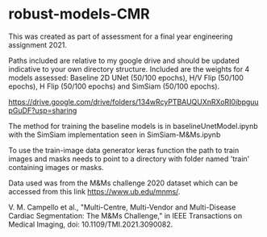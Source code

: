 # robust-models-CMR
This was created as part of assessment for a final year engineering assignment 2021. 

Paths included are relative to my google drive and should be updated indicative to your own directory structure.
Included are the weights for 4 models assessed: Baseline 2D UNet (50/100 epochs), H/V Flip (50/100 epochs), H Flip (50/100 epochs) and SimSiam (50/100 epochs).

https://drive.google.com/drive/folders/134wRcyPTBAUQUXnRXoRI0ibpguupGuDF?usp=sharing

The method for training the baseline models is in baselineUnetModel.ipynb with the SimSiam implementation seen in SimSiam-M&Ms.ipynb

To use the train-image data generator keras function the path to train images and masks needs to point to a directory with folder named 'train' containing images or masks.


Data used was from the M&Ms challenge 2020 dataset which can be accessed from this link https://www.ub.edu/mnms/. 

V. M. Campello et al., "Multi-Centre, Multi-Vendor and Multi-Disease Cardiac Segmentation: The M&Ms Challenge," in IEEE Transactions on Medical Imaging, doi: 10.1109/TMI.2021.3090082.

